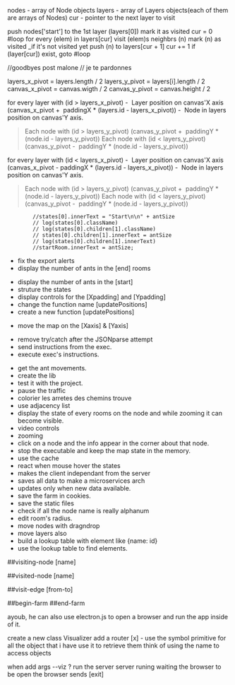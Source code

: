 nodes - array of Node objects
layers - array of Layers objects(each of them are arrays of Nodes)
cur - pointer to the next layer to visit

push nodes['start'] to the 1st layer (layers[0])
mark it as visited
cur = 0
#loop
for every (elem) in layers[cur]
	visit (elem)s neighbrs (n)
		mark (n) as visited _if it's not visited yet
		push (n) to layers[cur + 1]
cur += 1
if (layer[cur]) exist, goto #loop

//goodbyes post malone
// je te pardonnes



layers_x_pivot = layers.length / 2
layers_y_pivot = layers[i].length / 2
canvas_x_pivot = canvas.wigth / 2
canvas_y_pivot = canvas.height / 2


for every layer with (id > layers_x_pivot)
-  Layer position on canvas'X axis
(canvas_x_pivot +  paddingX * (layers.id - layers_x_pivot))
-  Node in layers position on canvas'Y axis.
> Each node with (id > layers_y_pivot)
(canvas_y_pivot +  paddingY * (node.id - layers_y_pivot))
> Each node with (id < layers_y_pivot)
(canvas_y_pivot -  paddingY * (node.id - layers_y_pivot)) 

for every layer with (id < layers_x_pivot)
-  Layer position on canvas'X axis
(canvas_x_pivot - paddingX * (layers.id - layers_x_pivot))
-  Node in layers position on canvas'Y axis.
> Each node with (id > layers_y_pivot)
(canvas_y_pivot +  paddingY * (node.id - layers_y_pivot))
> Each node with (id < layers_y_pivot)
(canvas_y_pivot -  paddingY * (node.id - layers_y_pivot))





			//states[0].innerText = "Start\n\n" + antSize
			// log(states[0].className)
			// log(states[0].children[1].className)
			// states[0].children[1].innerText = antSize
			// log(states[0].children[1].innerText)
			//startRoom.innerText = antSize;



- fix the export alerts
- display the number of ants in the [end] rooms
+ display the number of ants in the [start] 
+ struture the states
+ display controls for the [Xpadding] and [Ypadding]
+ change the function name [updatePositions]
+ create a new function [updatePositions]
- move the map on the [Xaxis] & [Yaxis]
+ remove try/catch after the JSONparse attempt
+ send instructions from the exec.
+ execute exec's instructions.
- get the ant movements.
- create the lib
- test it with the project.
- pause the traffic
- colorier les arretes des chemins trouve
- use adjacency list
- display the state of every rooms on the node and while zooming it can become visible.
- video controls
- zooming
- click on a node and the info appear in the corner about that node.
- stop the executable and keep the map state in the memory.
- use the cache
- react when mouse hover the states
- makes the client independant from the server
- saves all data to make a microservices arch
- updates only when new data available.
- save the farm in cookies.
- save the static files
- check if all the node name is really alphanum
- edit room's radius.
- move nodes with dragndrop
- move layers also
- build a lookup table with element like {name: id}
- use the lookup table to find elements.

##visiting-node [name]

##visited-node [name]

##visit-edge [from-to]

##begin-farm
##end-farm

ayoub, he can also use electron.js to open a browser
and run the app inside of it.

create a new class Visualizer
add a router
[x] - use the symbol primitive for all the object that i have
use it to retrieve them
think of using the name to access objects

when add args --viz ?
	run the server
	server runing
	waiting the browser to be open
	the browser sends [exit]

